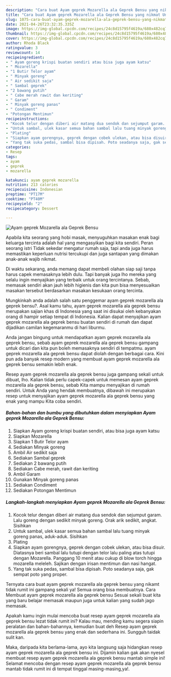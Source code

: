 ```yaml
---
description: "Cara buat Ayam geprek Mozarella ala Geprek Bensu yang nikmat Untuk Jualan"
title: "Cara buat Ayam geprek Mozarella ala Geprek Bensu yang nikmat Untuk Jualan"
slug: 1075-cara-buat-ayam-geprek-mozarella-ala-geprek-bensu-yang-nikmat-untuk-jualan
date: 2021-04-26T23:32:35.335Z
image: https://img-global.cpcdn.com/recipes/24c8d15795f4619a/680x482cq70/ayam-geprek-mozarella-ala-geprek-bensu-foto-resep-utama.jpg
thumbnail: https://img-global.cpcdn.com/recipes/24c8d15795f4619a/680x482cq70/ayam-geprek-mozarella-ala-geprek-bensu-foto-resep-utama.jpg
cover: https://img-global.cpcdn.com/recipes/24c8d15795f4619a/680x482cq70/ayam-geprek-mozarella-ala-geprek-bensu-foto-resep-utama.jpg
author: Rhoda Black
ratingvalue: 3
reviewcount: 14
recipeingredient:
- " Ayam goreng krispi buatan sendiri atau bisa juga ayam katsu"
- " Mozarella"
- "1 Butir Telor ayam"
- " Minyak goreng"
- " Air sedikit saja"
- " Sambal geprek"
- "2 bawang putih"
- " Cabe merah rawit dan keriting"
- " Garam"
- " Minyak goreng panas"
- " Condiment"
- "Potongan Mentimun"
recipeinstructions:
- "Kocok telur dengan diberi air matang dua sendok dan sejumput garam. Lalu goreng dengan sedikit minyak goreng. Orak arik sedikit, angkat. Sisihkan"
- "Untuk sambal, ulek kasar semua bahan sambal lalu tuang minyak goreng panas, aduk-aduk. Sisihkan"
- "Plating"
- "Siapkan ayam gorengnya, geprek dengan cobek ulekan, atau bisa disuir. Diatasnya beri sambal lalu tutupi dengan telor lalu paling atas tutupi dengan Mozarella. Panggang 10 menit atau cukup di blow torch hingga mozarella meleleh. Sajikan dengan irisan mentimun dan nasi hangat."
- "Yang tak suka pedas, sambal bisa dipisah. Poto seadanya saja, gak sempat poto yang proper."
categories:
- Resep
tags:
- ayam
- geprek
- mozarella

katakunci: ayam geprek mozarella 
nutrition: 213 calories
recipecuisine: Indonesian
preptime: "PT17M"
cooktime: "PT40M"
recipeyield: "2"
recipecategory: Dessert

---
```



![Ayam geprek Mozarella ala Geprek Bensu](https://img-global.cpcdn.com/recipes/24c8d15795f4619a/680x482cq70/ayam-geprek-mozarella-ala-geprek-bensu-foto-resep-utama.jpg)

Apabila kita seorang yang hobi masak, menyuguhkan masakan enak bagi keluarga tercinta adalah hal yang mengasyikan bagi kita sendiri. Peran seorang istri Tidak sekedar mengatur rumah saja, tapi anda juga harus memastikan keperluan nutrisi tercukupi dan juga santapan yang dimakan anak-anak wajib nikmat.

Di waktu  sekarang, anda memang dapat membeli olahan siap saji tanpa harus capek memasaknya lebih dulu. Tapi banyak juga lho mereka yang selalu ingin menyajikan yang terbaik untuk orang tercintanya. Sebab, memasak sendiri akan jauh lebih higienis dan kita pun bisa menyesuaikan masakan tersebut berdasarkan masakan kesukaan orang tercinta. 



Mungkinkah anda adalah salah satu penggemar ayam geprek mozarella ala geprek bensu?. Asal kamu tahu, ayam geprek mozarella ala geprek bensu merupakan sajian khas di Indonesia yang saat ini disukai oleh kebanyakan orang di hampir setiap tempat di Indonesia. Kalian dapat menyajikan ayam geprek mozarella ala geprek bensu buatan sendiri di rumah dan dapat dijadikan camilan kegemaranmu di hari liburmu.

Anda jangan bingung untuk mendapatkan ayam geprek mozarella ala geprek bensu, sebab ayam geprek mozarella ala geprek bensu gampang untuk dicari dan kita pun boleh memasaknya sendiri di tempatmu. ayam geprek mozarella ala geprek bensu dapat diolah dengan berbagai cara. Kini pun ada banyak resep modern yang membuat ayam geprek mozarella ala geprek bensu semakin lebih enak.

Resep ayam geprek mozarella ala geprek bensu juga gampang sekali untuk dibuat, lho. Kalian tidak perlu capek-capek untuk memesan ayam geprek mozarella ala geprek bensu, sebab Kita mampu menyajikan di rumah sendiri. Untuk Anda yang hendak membuatnya, dibawah ini merupakan resep untuk menyajikan ayam geprek mozarella ala geprek bensu yang enak yang mampu Kita coba sendiri.

<!--inarticleads1-->

##### Bahan-bahan dan bumbu yang dibutuhkan dalam menyiapkan Ayam geprek Mozarella ala Geprek Bensu:

1. Siapkan  Ayam goreng krispi buatan sendiri, atau bisa juga ayam katsu
1. Siapkan  Mozarella
1. Siapkan 1 Butir Telor ayam
1. Sediakan  Minyak goreng
1. Ambil  Air sedikit saja
1. Sediakan  Sambal geprek
1. Sediakan 2 bawang putih
1. Sediakan  Cabe merah, rawit dan keriting
1. Ambil  Garam
1. Gunakan  Minyak goreng panas
1. Sediakan  Condiment
1. Sediakan Potongan Mentimun




<!--inarticleads2-->

##### Langkah-langkah menyiapkan Ayam geprek Mozarella ala Geprek Bensu:

1. Kocok telur dengan diberi air matang dua sendok dan sejumput garam. Lalu goreng dengan sedikit minyak goreng. Orak arik sedikit, angkat. Sisihkan
1. Untuk sambal, ulek kasar semua bahan sambal lalu tuang minyak goreng panas, aduk-aduk. Sisihkan
1. Plating
1. Siapkan ayam gorengnya, geprek dengan cobek ulekan, atau bisa disuir. Diatasnya beri sambal lalu tutupi dengan telor lalu paling atas tutupi dengan Mozarella. Panggang 10 menit atau cukup di blow torch hingga mozarella meleleh. Sajikan dengan irisan mentimun dan nasi hangat.
1. Yang tak suka pedas, sambal bisa dipisah. Poto seadanya saja, gak sempat poto yang proper.




Ternyata cara buat ayam geprek mozarella ala geprek bensu yang nikamt tidak rumit ini gampang sekali ya! Semua orang bisa membuatnya. Cara Membuat ayam geprek mozarella ala geprek bensu Sesuai sekali buat kita yang baru belajar memasak maupun juga untuk kalian yang sudah jago memasak.

Apakah kamu ingin mulai mencoba buat resep ayam geprek mozarella ala geprek bensu lezat tidak rumit ini? Kalau mau, mending kamu segera siapin peralatan dan bahan-bahannya, kemudian buat deh Resep ayam geprek mozarella ala geprek bensu yang enak dan sederhana ini. Sungguh taidak sulit kan. 

Maka, daripada kita berlama-lama, ayo kita langsung saja hidangkan resep ayam geprek mozarella ala geprek bensu ini. Dijamin kalian gak akan nyesel membuat resep ayam geprek mozarella ala geprek bensu mantab simple ini! Selamat mencoba dengan resep ayam geprek mozarella ala geprek bensu mantab tidak rumit ini di tempat tinggal masing-masing,ya!.

